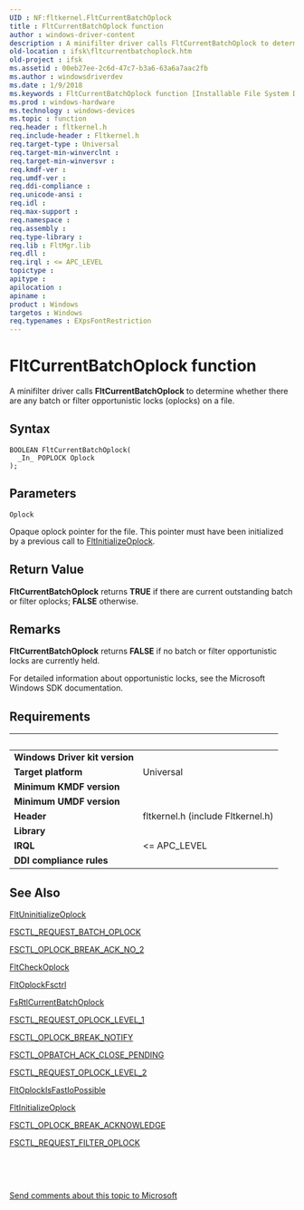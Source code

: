 ```yaml
---
UID : NF:fltkernel.FltCurrentBatchOplock
title : FltCurrentBatchOplock function
author : windows-driver-content
description : A minifilter driver calls FltCurrentBatchOplock to determine whether there are any batch or filter opportunistic locks (oplocks) on a file.
old-location : ifsk\fltcurrentbatchoplock.htm
old-project : ifsk
ms.assetid : 00eb27ee-2c6d-47c7-b3a6-63a6a7aac2fb
ms.author : windowsdriverdev
ms.date : 1/9/2018
ms.keywords : FltCurrentBatchOplock function [Installable File System Drivers], fltkernel/FltCurrentBatchOplock, FltCurrentBatchOplock, FltApiRef_a_to_d_7835829e-3397-47c3-bc12-c77f8d844927.xml, ifsk.fltcurrentbatchoplock
ms.prod : windows-hardware
ms.technology : windows-devices
ms.topic : function
req.header : fltkernel.h
req.include-header : Fltkernel.h
req.target-type : Universal
req.target-min-winverclnt : 
req.target-min-winversvr : 
req.kmdf-ver : 
req.umdf-ver : 
req.ddi-compliance : 
req.unicode-ansi : 
req.idl : 
req.max-support : 
req.namespace : 
req.assembly : 
req.type-library : 
req.lib : FltMgr.lib
req.dll : 
req.irql : <= APC_LEVEL
topictype : 
apitype : 
apilocation : 
apiname : 
product : Windows
targetos : Windows
req.typenames : EXpsFontRestriction
---
```



# FltCurrentBatchOplock function
A minifilter driver calls <b>FltCurrentBatchOplock</b> to determine whether there are any batch or filter opportunistic locks (oplocks) on a file.

## Syntax

````
BOOLEAN FltCurrentBatchOplock(
  _In_ POPLOCK Oplock
);
````

## Parameters

`Oplock`

Opaque oplock pointer for the file. This pointer must have been initialized by a previous call to <a href="..\fltkernel\nf-fltkernel-fltinitializeoplock.md">FltInitializeOplock</a>.


## Return Value

<b>FltCurrentBatchOplock</b> returns <b>TRUE</b> if there are current outstanding batch or filter oplocks; <b>FALSE</b> otherwise.

## Remarks

<b>FltCurrentBatchOplock</b> returns <b>FALSE</b> if no batch or filter opportunistic locks are currently held. 

For detailed information about opportunistic locks, see the Microsoft Windows SDK documentation.

## Requirements
| &nbsp; | &nbsp; |
| ---- |:---- |
| **Windows Driver kit version** |  |
| **Target platform** | Universal |
| **Minimum KMDF version** |  |
| **Minimum UMDF version** |  |
| **Header** | fltkernel.h (include Fltkernel.h) |
| **Library** |  |
| **IRQL** | <= APC_LEVEL |
| **DDI compliance rules** |  |

## See Also

<a href="..\fltkernel\nf-fltkernel-fltuninitializeoplock.md">FltUninitializeOplock</a>

<a href="https://msdn.microsoft.com/library/windows/hardware/ff545510">FSCTL_REQUEST_BATCH_OPLOCK</a>

<a href="https://msdn.microsoft.com/library/windows/hardware/ff545476">FSCTL_OPLOCK_BREAK_ACK_NO_2</a>

<a href="..\fltkernel\nf-fltkernel-fltcheckoplock.md">FltCheckOplock</a>

<a href="..\fltkernel\nf-fltkernel-fltoplockfsctrl.md">FltOplockFsctrl</a>

<a href="..\ntifs\nf-ntifs-_fsrtl_advanced_fcb_header-fsrtlcurrentbatchoplock.md">FsRtlCurrentBatchOplock</a>

<a href="https://msdn.microsoft.com/library/windows/hardware/ff545538">FSCTL_REQUEST_OPLOCK_LEVEL_1</a>

<a href="https://msdn.microsoft.com/library/windows/hardware/ff545485">FSCTL_OPLOCK_BREAK_NOTIFY</a>

<a href="https://msdn.microsoft.com/library/windows/hardware/ff545462">FSCTL_OPBATCH_ACK_CLOSE_PENDING</a>

<a href="https://msdn.microsoft.com/library/windows/hardware/ff545546">FSCTL_REQUEST_OPLOCK_LEVEL_2</a>

<a href="..\fltkernel\nf-fltkernel-fltoplockisfastiopossible.md">FltOplockIsFastIoPossible</a>

<a href="..\fltkernel\nf-fltkernel-fltinitializeoplock.md">FltInitializeOplock</a>

<a href="https://msdn.microsoft.com/library/windows/hardware/ff545468">FSCTL_OPLOCK_BREAK_ACKNOWLEDGE</a>

<a href="https://msdn.microsoft.com/library/windows/hardware/ff545518">FSCTL_REQUEST_FILTER_OPLOCK</a>

 

 

<a href="mailto:wsddocfb@microsoft.com?subject=Documentation%20feedback [ifsk\ifsk]:%20FltCurrentBatchOplock function%20 RELEASE:%20(1/9/2018)&amp;body=%0A%0APRIVACY STATEMENT%0A%0AWe use your feedback to improve the documentation. We don't use your email address for any other purpose, and we'll remove your email address from our system after the issue that you're reporting is fixed. While we're working to fix this issue, we might send you an email message to ask for more info. Later, we might also send you an email message to let you know that we've addressed your feedback.%0A%0AFor more info about Microsoft's privacy policy, see http://privacy.microsoft.com/en-us/default.aspx." title="Send comments about this topic to Microsoft">Send comments about this topic to Microsoft</a>
